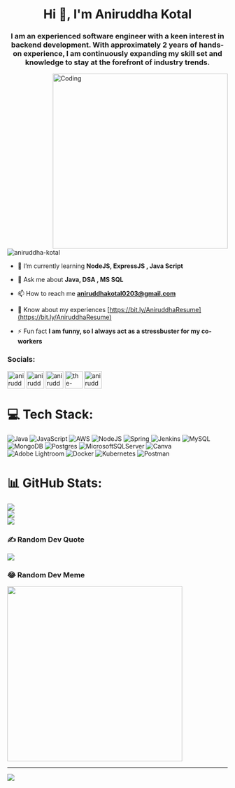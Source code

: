 <h1 align="center">Hi 👋, I'm Aniruddha Kotal</h1>
<h3 align="center">I am an experienced software engineer with a keen interest in backend development. With approximately 2 years of hands-on experience, I am continuously expanding my skill set and knowledge to stay at the forefront of industry trends.</h3>

<img align="right" alt="Coding" width="400" src="https://camo.githubusercontent.com/8a9c7f854df987a0b488caf7b4ca6fb56e368e1a0b85602574da94c19d1c2d2e/68747470733a2f2f70687973696373677572756b756c2e66696c65732e776f726470726573732e636f6d2f323031392f30322f6368617261637465722d312e676966">

<p align="left"> <img src="https://komarev.com/ghpvc/?username=aniruddha-kotal&label=Profile%20views&color=0e75b6&style=flat" alt="aniruddha-kotal" /> </p>

- 🌱 I’m currently learning **NodeJS, ExpressJS , Java Script**

- 💬 Ask me about **Java, DSA , MS SQL**

- 📫 How to reach me **aniruddhakotal0203@gmail.com**

- 📄 Know about my experiences [https://bit.ly/AniruddhaResume](https://bit.ly/AniruddhaResume)

- ⚡ Fun fact **I am funny, so I always act as a stressbuster for my co-workers**

<h3 align="left">Socials:</h3>
<p align="left">
<a href="https://twitter.com/aniruddha_kotal" target="blank"><img align="center" src="https://uxwing.com/wp-content/themes/uxwing/download/brands-and-social-media/x-social-media-logo-icon.png" alt="aniruddha_kotal" height="40" width="40" /></a>
<a href="https://linkedin.com/in/aniruddha-kotal" target="blank"><img align="center" src="https://uxwing.com/wp-content/themes/uxwing/download/brands-and-social-media/linkedin-app-icon.png" alt="aniruddha-kotal" height="40" width="40" /></a>
<a href="https://fb.com/aniruddha kotal" target="blank"><img align="center" src="https://uxwing.com/wp-content/themes/uxwing/download/brands-and-social-media/facebook-round-color-icon.png" alt="aniruddha kotal" height="40" width="40" /></a>
<a href="https://instagram.com/the-xoy" target="blank"><img align="center" src="https://uxwing.com/wp-content/themes/uxwing/download/brands-and-social-media/ig-instagram-icon.png" alt="the-xoy" height="40" width="40" /></a>
<a href="https://www.leetcode.com/aniruddhakotal0203" target="blank"><img align="center" src="https://cdn.iconscout.com/icon/free/png-512/free-leetcode-3521542-2944960.png?f=webp&w=256" alt="aniruddhakotal0203" height="40" width="40" /></a>
</p>


# 💻 Tech Stack:
![Java](https://img.shields.io/badge/java-%23ED8B00.svg?style=flat&logo=openjdk&logoColor=white) ![JavaScript](https://img.shields.io/badge/javascript-%23323330.svg?style=flat&logo=javascript&logoColor=%23F7DF1E) ![AWS](https://img.shields.io/badge/AWS-%23FF9900.svg?style=flat&logo=amazon-aws&logoColor=white) ![NodeJS](https://img.shields.io/badge/node.js-6DA55F?style=flat&logo=node.js&logoColor=white) ![Spring](https://img.shields.io/badge/spring-%236DB33F.svg?style=flat&logo=spring&logoColor=white) ![Jenkins](https://img.shields.io/badge/jenkins-%232C5263.svg?style=flat&logo=jenkins&logoColor=white) ![MySQL](https://img.shields.io/badge/mysql-%2300000f.svg?style=flat&logo=mysql&logoColor=white) ![MongoDB](https://img.shields.io/badge/MongoDB-%234ea94b.svg?style=flat&logo=mongodb&logoColor=white) ![Postgres](https://img.shields.io/badge/postgres-%23316192.svg?style=flat&logo=postgresql&logoColor=white) ![MicrosoftSQLServer](https://img.shields.io/badge/Microsoft%20SQL%20Server-CC2927?style=flat&logo=microsoft%20sql%20server&logoColor=white) ![Canva](https://img.shields.io/badge/Canva-%2300C4CC.svg?style=flat&logo=Canva&logoColor=white) ![Adobe Lightroom](https://img.shields.io/badge/Adobe%20Lightroom-31A8FF.svg?style=flat&logo=Adobe%20Lightroom&logoColor=white) ![Docker](https://img.shields.io/badge/docker-%230db7ed.svg?style=flat&logo=docker&logoColor=white) ![Kubernetes](https://img.shields.io/badge/kubernetes-%23326ce5.svg?style=flat&logo=kubernetes&logoColor=white) ![Postman](https://img.shields.io/badge/Postman-FF6C37?style=flat&logo=postman&logoColor=white)
# 📊 GitHub Stats:
![](https://github-readme-stats.vercel.app/api?username=aniruddha-kotal&theme=dark&hide_border=false&include_all_commits=false&count_private=false)<br/>
![](https://github-readme-streak-stats.herokuapp.com/?user=aniruddha-kotal&theme=dark&hide_border=false)<br/>
![](https://github-readme-stats.vercel.app/api/top-langs/?username=aniruddha-kotal&theme=dark&hide_border=false&include_all_commits=false&count_private=false&layout=compact)

### ✍️ Random Dev Quote
![](https://quotes-github-readme.vercel.app/api?type=horizontal&theme=radical)

### 😂 Random Dev Meme
<img src='https://randommeme-five.vercel.app/' style="height: 400px;"/>

---
[![](https://visitcount.itsvg.in/api?id=aniruddha-kotal&icon=0&color=0)](https://visitcount.itsvg.in)

<!-- Proudly created with GPRM ( https://gprm.itsvg.in ) -->
